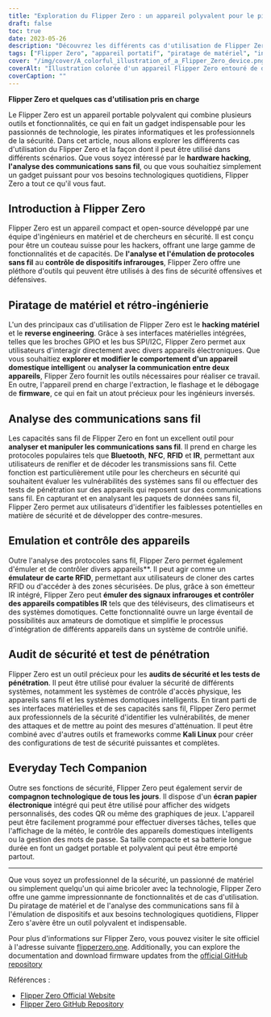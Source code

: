 ```yaml
---
title: "Exploration du Flipper Zero : un appareil polyvalent pour le piratage et la sécurité"
draft: false
toc: true
date: 2023-05-26
description: "Découvrez les différents cas d'utilisation de Flipper Zero, le gadget portable ultime pour le piratage de matériel, l'analyse des communications sans fil et les besoins technologiques de tous les jours."
tags: ["Flipper Zero", "appareil portatif", "piratage de matériel", "ingénierie inverse", "analyse des communications sans fil", "contrôle des appareils", "l'audit de sécurité", "tests de pénétration", "le compagnon technologique de tous les jours", "open-source", "Bluetooth", "NFC", "RFID", "IR", "émulation", "tests de sécurité", "Kali Linux", "écran e-paper", "QR codes", "domotique", "vulnérabilités en matière de sécurité", "protocoles sans fil", "extraction du micrologiciel", "clignotant", "débogage", "systèmes de contrôle d'accès physique", "systèmes domotiques intelligents", "émulation de dispositif", "vulnérabilités des systèmes sans fil", "contre-mesures", "gadget compact"]
cover: "/img/cover/A_colorful_illustration_of_a_Flipper_Zero_device.png"
coverAlt: "Illustration colorée d'un appareil Flipper Zero entouré de divers outils et signaux sans fil, symbolisant sa polyvalence et ses capacités"
coverCaption: ""
---
```


**Flipper Zero et quelques cas d'utilisation pris en charge**

Le Flipper Zero est un appareil portable polyvalent qui combine plusieurs outils et fonctionnalités, ce qui en fait un gadget indispensable pour les passionnés de technologie, les pirates informatiques et les professionnels de la sécurité. Dans cet article, nous allons explorer les différents cas d'utilisation du Flipper Zero et la façon dont il peut être utilisé dans différents scénarios. Que vous soyez intéressé par le **hardware hacking**, **l'analyse des communications sans fil**, ou que vous souhaitiez simplement un gadget puissant pour vos besoins technologiques quotidiens, Flipper Zero a tout ce qu'il vous faut.

## Introduction à Flipper Zero

Flipper Zero est un appareil compact et open-source développé par une équipe d'ingénieurs en matériel et de chercheurs en sécurité. Il est conçu pour être un couteau suisse pour les hackers, offrant une large gamme de fonctionnalités et de capacités. De **l'analyse et l'émulation de protocoles sans fil** au **contrôle de dispositifs infrarouges**, Flipper Zero offre une pléthore d'outils qui peuvent être utilisés à des fins de sécurité offensives et défensives.

## Piratage de matériel et rétro-ingénierie

L'un des principaux cas d'utilisation de Flipper Zero est le **hacking matériel** et le **reverse engineering**. Grâce à ses interfaces matérielles intégrées, telles que les broches GPIO et les bus SPI/I2C, Flipper Zero permet aux utilisateurs d'interagir directement avec divers appareils électroniques. Que vous souhaitiez **explorer et modifier le comportement d'un appareil domestique intelligent** ou **analyser la communication entre deux appareils**, Flipper Zero fournit les outils nécessaires pour réaliser ce travail. En outre, l'appareil prend en charge l'extraction, le flashage et le débogage de **firmware**, ce qui en fait un atout précieux pour les ingénieurs inversés.

## Analyse des communications sans fil

Les capacités sans fil de Flipper Zero en font un excellent outil pour **analyser et manipuler les communications sans fil**. Il prend en charge les protocoles populaires tels que **Bluetooth**, **NFC**, **RFID** et **IR**, permettant aux utilisateurs de renifler et de décoder les transmissions sans fil. Cette fonction est particulièrement utile pour les chercheurs en sécurité qui souhaitent évaluer les vulnérabilités des systèmes sans fil ou effectuer des tests de pénétration sur des appareils qui reposent sur des communications sans fil. En capturant et en analysant les paquets de données sans fil, Flipper Zero permet aux utilisateurs d'identifier les faiblesses potentielles en matière de sécurité et de développer des contre-mesures.

## Emulation et contrôle des appareils

Outre l'analyse des protocoles sans fil, Flipper Zero permet également d'émuler et de contrôler divers appareils**. Il peut agir comme un **émulateur de carte RFID**, permettant aux utilisateurs de cloner des cartes RFID ou d'accéder à des zones sécurisées. De plus, grâce à son émetteur IR intégré, Flipper Zero peut **émuler des signaux infrarouges et contrôler des appareils compatibles IR** tels que des téléviseurs, des climatiseurs et des systèmes domotiques. Cette fonctionnalité ouvre un large éventail de possibilités aux amateurs de domotique et simplifie le processus d'intégration de différents appareils dans un système de contrôle unifié.

## Audit de sécurité et test de pénétration

Flipper Zero est un outil précieux pour les **audits de sécurité et les tests de pénétration**. Il peut être utilisé pour évaluer la sécurité de différents systèmes, notamment les systèmes de contrôle d'accès physique, les appareils sans fil et les systèmes domotiques intelligents. En tirant parti de ses interfaces matérielles et de ses capacités sans fil, Flipper Zero permet aux professionnels de la sécurité d'identifier les vulnérabilités, de mener des attaques et de mettre au point des mesures d'atténuation. Il peut être combiné avec d'autres outils et frameworks comme **Kali Linux** pour créer des configurations de test de sécurité puissantes et complètes.

## Everyday Tech Companion

Outre ses fonctions de sécurité, Flipper Zero peut également servir de **compagnon technologique de tous les jours**. Il dispose d'un **écran papier électronique** intégré qui peut être utilisé pour afficher des widgets personnalisés, des codes QR ou même des graphiques de jeux. L'appareil peut être facilement programmé pour effectuer diverses tâches, telles que l'affichage de la météo, le contrôle des appareils domestiques intelligents ou la gestion des mots de passe. Sa taille compacte et sa batterie longue durée en font un gadget portable et polyvalent qui peut être emporté partout.

______

Que vous soyez un professionnel de la sécurité, un passionné de matériel ou simplement quelqu'un qui aime bricoler avec la technologie, Flipper Zero offre une gamme impressionnante de fonctionnalités et de cas d'utilisation. Du piratage de matériel et de l'analyse des communications sans fil à l'émulation de dispositifs et aux besoins technologiques quotidiens, Flipper Zero s'avère être un outil polyvalent et indispensable.

Pour plus d'informations sur Flipper Zero, vous pouvez visiter le site officiel à l'adresse suivante [flipperzero.one](https://flipperzero.one/). Additionally, you can explore the documentation and download firmware updates from the [official GitHub repository](https://github.com/flipperdevices/flipper-zero-firmware)

Références :
- [Flipper Zero Official Website](https://flipperzero.one/)
- [Flipper Zero GitHub Repository](https://github.com/flipperdevices/flipper-zero-firmware)
